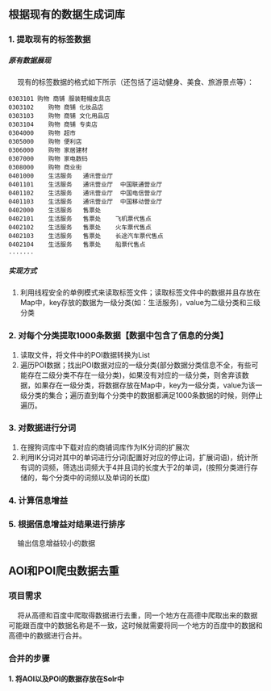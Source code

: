 ## 根据现有的数据生成词库

### 1. 提取现有的标签数据

##### 原有数据展现

&nbsp;　现有的标签数据的格式如下所示（还包括了运动健身、美食、旅游景点等）：

```
0303101 购物 商铺 服装鞋帽皮具店
0303102    购物 商铺 化妆品店
0303103    购物 商铺 文化用品店
0303104    购物 商铺 专卖店
0304000    购物 超市 
0305000    购物 便利店    
0306000    购物 家居建材   
0307000    购物 家电数码   
0308000    购物 商业街    
0401000    生活服务   通讯营业厅  
0401101    生活服务   通讯营业厅  中国联通营业厅
0401102    生活服务   通讯营业厅  中国电信营业厅
0401103    生活服务   通讯营业厅  中国移动营业厅
0402000    生活服务   售票处    
0402101    生活服务   售票处    飞机票代售点
0402102    生活服务   售票处    火车票代售点
0402103    生活服务   售票处    长途汽车票代售点
0402104    生活服务   售票处    船票代售点
.......
```

##### 实现方式

1. 利用线程安全的单例模式来读取标签文件；读取标签文件中的数据并且存放在Map中，key存放的数据为一级分类\(如：生活服务\)，value为二级分类和三级分类

### 2. 对每个分类提取1000条数据【数据中包含了信息的分类】

1. 读取文件，将文件中的POI数据转换为List
2. 遍历POI数据；找出POI数据对应的一级分类\(部分数据分类信息不全，有些可能存在二级分类不存在一级分类\)，如果没有对应的一级分类，则舍弃该数据，如果存在一级分类，将数据存放在Map中，key为一级分类，value为该一级分类的集合；遍历直到每个分类中的数据都满足1000条数据的时候，则停止遍历。

### 3.  对数据进行分词

1. 在搜狗词库中下载对应的商铺词库作为IK分词的扩展次
2. 利用IK分词对其中的单词进行分词\(配置好对应的停止词，扩展词语\)，统计所有词的词频，筛选出词频大于4并且词的长度大于2的单词，\(按照分类进行存储的，每个分类中的词频以及单词的长度\)

### 4. 计算信息增益

### 5. 根据信息增益对结果进行排序

&nbsp;　输出信息增益较小的数据

## AOI和POI爬虫数据去重

### 项目需求

&nbsp;　将从高德和百度中爬取得数据进行去重，同一个地方在高德中爬取出来的数据可能跟百度中的数据名称是不一致，这时候就需要将同一个地方的百度中的数据和高德中的数据进行合并。

### 合并的步骤

#### 1. 将AOI以及POI的数据存放在Solr中






